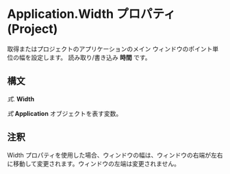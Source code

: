 
# Application.Width プロパティ (Project)

取得またはプロジェクトのアプリケーションのメイン ウィンドウのポイント単位の幅を設定します。 読み取り/書き込み **時間** です。


## 構文

 _式_. **Width**

 _式_ **Application** オブジェクトを表す変数。


## 注釈

Width プロパティを使用した場合、ウィンドウの幅は、ウィンドウの右端が左右に移動して変更されます。ウィンドウの左端は変更されません。

